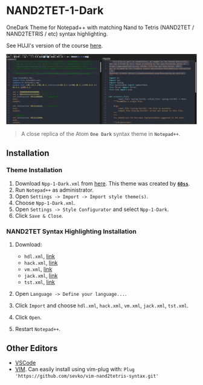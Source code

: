 # NAND2TET-1-Dark

OneDark Theme for Notepad++ with matching Nand to Tetris (NAND2TET / NAND2TETRIS
/ etc) syntax highlighting.

See HUJI's version of the course
[here](https://github.com/AvivYaish/nand2tetris_HUJI).

![Npp-1-Dark](https://raw.githubusercontent.com/AvivYaish/NAND2TET-1-Dark/master/screenshot.jpg)
> A close replica of the Atom **`One Dark`** syntax theme in **`Notepad++`**.

## Installation

### Theme Installation

1. Download `Npp-1-Dark.xml` from
   [here](https://raw.githubusercontent.com/AvivYaish/NAND2TET-1-Dark/master/Npp-1-Dark.xml).
   This theme was created by [**`60ss`**](https://github.com/60ss/Npp-1-Dark).
2. Run `Notepad++` as administrator.
3. Open `Settings -> Import -> Import style theme(s)`.
4. Choose `Npp-1-Dark.xml`.
5. Open `Settings -> Style Configurator` and select `Npp-1-Dark`.
6. Click `Save & Close`.

### NAND2TET Syntax Highlighting Installation

1. Download:

   - `hdl.xml`, [link](https://raw.githubusercontent.com/AvivYaish/NAND2TET-1-Dark/master/hdl.xml)
   - `hack.xml`, [link](https://raw.githubusercontent.com/AvivYaish/NAND2TET-1-Dark/master/hack.xml)
   - `vm.xml`, [link](https://raw.githubusercontent.com/AvivYaish/NAND2TET-1-Dark/master/vm.xml)
   - `jack.xml`, [link](https://raw.githubusercontent.com/AvivYaish/NAND2TET-1-Dark/master/jack.xml)
   - `tst.xml`, [link](https://raw.githubusercontent.com/AvivYaish/NAND2TET-1-Dark/master/tst.xml)

2. Open `Language -> Define your language...`.
3. Click `Import` and choose `hdl.xml`, `hack.xml`, `vm.xml`, `jack.xml`, `tst.xml`.
4. Click `Open`.
5. Restart `Notepad++`.

## Other Editors

- [VSCode](https://marketplace.visualstudio.com/items?itemName=AvivYaish.nand-ide)
- [VIM](https://github.com/sevko/vim-nand2tetris-syntax).
  Can easily install using vim-plug with:
  `Plug 'https://github.com/sevko/vim-nand2tetris-syntax.git'`

